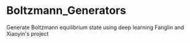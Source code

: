 # Boltzmann_Generators
Generate Boltzmann equilibrium state using deep learning
Fanglin and Xiaoyin's project
